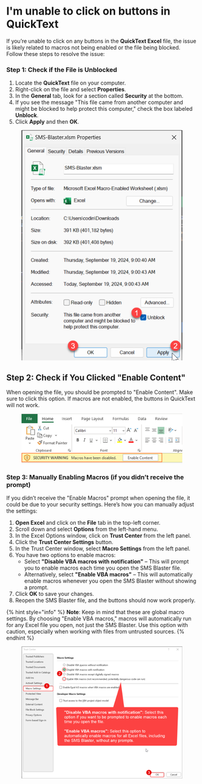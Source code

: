 # I'm unable to click on buttons in QuickText

If you’re unable to click on any buttons in the **QuickText Excel** file, the issue is likely related to macros not being enabled or the file being blocked. Follow these steps to resolve the issue:

### **Step 1: Check if the File is Unblocked**

1. Locate the **QuickText** file on your computer.
2. Right-click on the file and select **Properties**.
3. In the **General** tab, look for a section called **Security** at the bottom.
4. If you see the message "This file came from another computer and might be blocked to help protect this computer," check the box labeled **Unblock**.
5. Click **Apply** and then **OK**.

<div align="left"><figure><img src="../.gitbook/assets/image (2) (1).png" alt=""><figcaption></figcaption></figure></div>

## **Step 2: Check if You Clicked "Enable Content"**

When opening the file, you should be prompted to "Enable Content". Make sure to click this option. If macros are not enabled, the buttons in QuickText will not work.

<div align="left"><figure><img src="../.gitbook/assets/image (1) (1).png" alt=""><figcaption></figcaption></figure></div>

### **Step 3: Manually Enabling Macros (if you didn’t receive the prompt)**

If you didn’t receive the "Enable Macros" prompt when opening the file, it could be due to your security settings. Here’s how you can manually adjust the settings:

1. **Open Excel** and click on the **File** tab in the top-left corner.
2. Scroll down and select **Options** from the left-hand menu.
3. In the Excel Options window, click on **Trust Center** from the left panel.
4. Click the **Trust Center Settings** button.
5. In the Trust Center window, select **Macro Settings** from the left panel.
6. You have two options to enable macros:
   * Select **"Disable VBA macros with notification"** – This will prompt you to enable macros each time you open the SMS Blaster file.
   * Alternatively, select **"Enable VBA macros"** – This will automatically enable macros whenever you open the SMS Blaster without showing a prompt.
7. Click **OK** to save your changes.
8. Reopen the SMS Blaster file, and the buttons should now work properly.

{% hint style="info" %}
**Note**: Keep in mind that these are global macro settings. By choosing "Enable VBA macros," macros will automatically run for any Excel file you open, not just the SMS Blaster. Use this option with caution, especially when working with files from untrusted sources.
{% endhint %}

<div align="left"><figure><img src="../.gitbook/assets/image (2).png" alt=""><figcaption></figcaption></figure></div>
